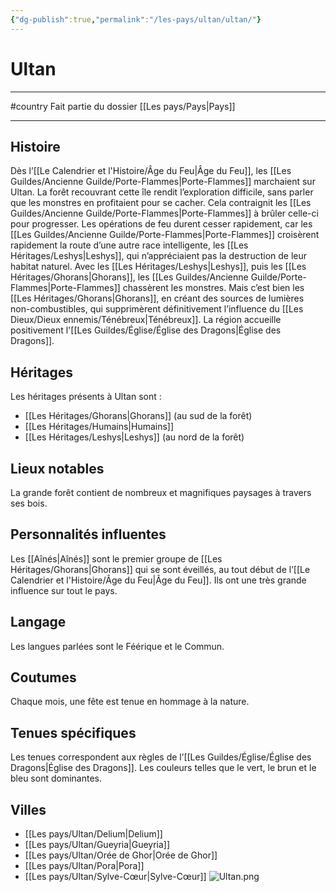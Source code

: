 ```yaml
---
{"dg-publish":true,"permalink":"/les-pays/ultan/ultan/"}
---
```


# Ultan
---
#country 
Fait partie du dossier [[Les pays/Pays\|Pays]]

-------
## Histoire
Dès l’[[Le Calendrier et l'Histoire/Âge du Feu\|Âge du Feu]], les [[Les Guildes/Ancienne Guilde/Porte-Flammes\|Porte-Flammes]] marchaient sur Ultan. La forêt recouvrant cette île rendit l’exploration difficile, sans parler que les monstres en profitaient pour se cacher. Cela contraignit les [[Les Guildes/Ancienne Guilde/Porte-Flammes\|Porte-Flammes]] à brûler celle-ci pour progresser.
Les opérations de feu durent cesser rapidement, car les [[Les Guildes/Ancienne Guilde/Porte-Flammes\|Porte-Flammes]] croisèrent rapidement la route d’une autre race intelligente, les [[Les Héritages/Leshys\|Leshys]], qui n’appréciaient pas la destruction de leur habitat naturel.
Avec les [[Les Héritages/Leshys\|Leshys]], puis les [[Les Héritages/Ghorans\|Ghorans]], les [[Les Guildes/Ancienne Guilde/Porte-Flammes\|Porte-Flammes]] chassèrent les monstres. Mais c’est bien les [[Les Héritages/Ghorans\|Ghorans]], en créant des sources de lumières non-combustibles, qui supprimèrent définitivement l’influence du [[Les Dieux/Dieux ennemis/Ténébreux\|Ténébreux]].
La région accueille positivement l'[[Les Guildes/Église/Église des Dragons\|Église des Dragons]].
## Héritages
Les héritages présents à Ultan sont :
- [[Les Héritages/Ghorans\|Ghorans]] (au sud de la forêt)
- [[Les Héritages/Humains\|Humains]]
- [[Les Héritages/Leshys\|Leshys]] (au nord de la forêt)
## Lieux notables
La grande forêt contient de nombreux et magnifiques paysages à travers ses bois.
## Personnalités influentes
Les [[Aînés\|Aînés]] sont le premier groupe de [[Les Héritages/Ghorans\|Ghorans]] qui se sont éveillés, au tout début de l’[[Le Calendrier et l'Histoire/Âge du Feu\|Âge du Feu]]. Ils ont une très grande influence sur tout le pays.
## Langage
Les langues parlées sont le Féérique et le Commun.
## Coutumes
Chaque mois, une fête est tenue en hommage à la nature.
## Tenues spécifiques
Les tenues correspondent aux règles de l’[[Les Guildes/Église/Église des Dragons\|Église des Dragons]]. Les couleurs telles que le vert, le brun et le bleu sont dominantes.
## Villes
- [[Les pays/Ultan/Delium\|Delium]]
- [[Les pays/Ultan/Gueyria\|Gueyria]]
- [[Les pays/Ultan/Orée de Ghor\|Orée de Ghor]]
- [[Les pays/Ultan/Pora\|Pora]]
- [[Les pays/Ultan/Sylve-Cœur\|Sylve-Cœur]]
![Ultan.png](/img/user/_Images/Ultan.png)